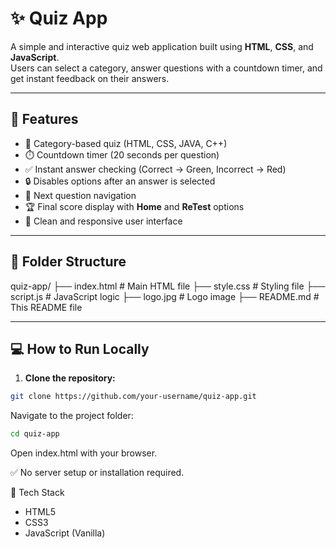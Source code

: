 # ✨ Quiz App

A simple and interactive quiz web application built using **HTML**, **CSS**, and **JavaScript**.  
Users can select a category, answer questions with a countdown timer, and get instant feedback on their answers.

---

## 🚀 Features

- 🎯 Category-based quiz (HTML, CSS, JAVA, C++)
- ⏱️ Countdown timer (20 seconds per question)
- ✅ Instant answer checking (Correct → Green, Incorrect → Red)
- 🔒 Disables options after an answer is selected
- 🔄 Next question navigation
- 🏆 Final score display with **Home** and **ReTest** options
- 🎨 Clean and responsive user interface

---

## 📂 Folder Structure
quiz-app/
├── index.html # Main HTML file
├── style.css # Styling file
├── script.js # JavaScript logic
├── logo.jpg # Logo image
├── README.md # This README file



---

## 💻 How to Run Locally

1. **Clone the repository:**

```bash
git clone https://github.com/your-username/quiz-app.git
```
Navigate to the project folder:
```bash
cd quiz-app
```
Open index.html with your browser.

✅ No server setup or installation required.

🔧 Tech Stack
- HTML5
- CSS3
- JavaScript (Vanilla)
